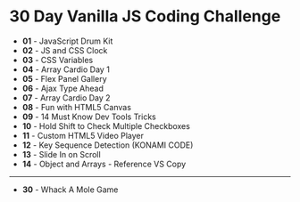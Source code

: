 # 30 Day Vanilla JS Coding Challenge

- **01** - JavaScript Drum Kit
- **02** - JS and CSS Clock
- **03** - CSS Variables
- **04** - Array Cardio Day 1
- **05** - Flex Panel Gallery
- **06** - Ajax Type Ahead
- **07** - Array Cardio Day 2
- **08** - Fun with HTML5 Canvas
- **09** - 14 Must Know Dev Tools Tricks
- **10** - Hold Shift to Check Multiple Checkboxes
- **11** - Custom HTML5 Video Player
- **12** - Key Sequence Detection (KONAMI CODE)
- **13** - Slide In on Scroll
- **14** - Object and Arrays - Reference VS Copy
---
- **30** - Whack A Mole Game